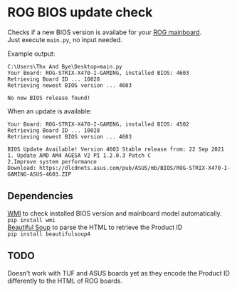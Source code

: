 # ROG BIOS update check
Checks if a new BIOS version is availabe for your [ROG mainboard](https://rog.asus.com/motherboards-group/).  
Just execute `main.py`, no input needed.

Example output:
```
C:\Users\Thx And Bye\Desktop>main.py
Your Board: ROG-STRIX-X470-I-GAMING, installed BIOS: 4603
Retrieving Board ID ... 10028
Retrieving newest BIOS version ... 4603

No new BIOS release found!
```

When an update is available:
```
Your Board: ROG-STRIX-X470-I-GAMING, installed BIOS: 4502
Retrieving Board ID ... 10028
Retrieving newest BIOS version ... 4603

BIOS Update Available! Version 4603 Stable release from: 22 Sep 2021
1. Update AMD AM4 AGESA V2 PI 1.2.0.3 Patch C
2.Improve system performance
Download: https://dlcdnets.asus.com/pub/ASUS/mb/BIOS/ROG-STRIX-X470-I-GAMING-ASUS-4603.ZIP
```

## Dependencies
[WMI](https://pypi.org/project/WMI/) to check installed BIOS version and mainboard model automatically.  
`pip install wmi`  
[Beautiful Soup](https://pypi.org/project/beautifulsoup4/) to parse the HTML to retrieve the Product ID  
`pip install beautifulsoup4`  

## TODO
Doesn't work with TUF and ASUS boards yet as they encode the Product ID differently to the HTML of ROG boards.
